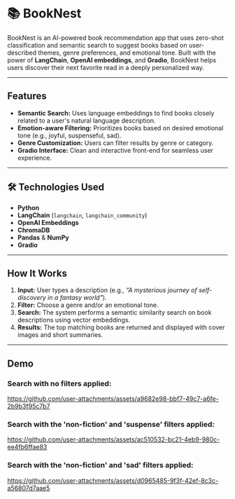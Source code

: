 # 📚 BookNest

BookNest is an AI-powered book recommendation app that uses zero-shot classification and semantic search to suggest books based on user-described themes, genre preferences, and emotional tone. Built with the power of **LangChain**, **OpenAI embeddings**, and **Gradio**, BookNest helps users discover their next favorite read in a deeply personalized way.

--- 
## Features

- **Semantic Search:** Uses language embeddings to find books closely related to a user's natural language description.
- **Emotion-aware Filtering:** Prioritizes books based on desired emotional tone (e.g., joyful, suspenseful, sad).
- **Genre Customization:** Users can filter results by genre or category.
- **Gradio Interface:** Clean and interactive front-end for seamless user experience.

---

## 🛠️ Technologies Used

- **Python**
- **LangChain** (`langchain`, `langchain_community`)
- **OpenAI Embeddings**
- **ChromaDB**
- **Pandas** & **NumPy**
- **Gradio** 

---
## How It Works

1. **Input:** User types a description (e.g., _“A mysterious journey of self-discovery in a fantasy world”_).
2. **Filter:** Choose a genre and/or an emotional tone.
3. **Search:** The system performs a semantic similarity search on book descriptions using vector embeddings.
4. **Results:** The top matching books are returned and displayed with cover images and short summaries.

---
## Demo
 

### Search with no filters applied:
https://github.com/user-attachments/assets/a9682e98-bbf7-49c7-a6fe-2b9b3f95c7b7

### Search with the 'non-fiction' and 'suspense' filters applied:
https://github.com/user-attachments/assets/ac510532-bc21-4eb9-980c-ee4fb6ffae83

### Search with the 'non-fiction' and 'sad' filters applied:
https://github.com/user-attachments/assets/d0965485-9f3f-42ef-8c3c-a56807d7aae5

